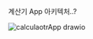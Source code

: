 계산기 App 아키텍처..?

![calculaotrApp drawio](https://github.com/user-attachments/assets/6cc916d2-59f3-46a4-9b9d-4fad3ab0cd82)

